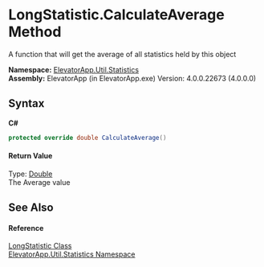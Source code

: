 # LongStatistic.CalculateAverage Method 
 

A function that will get the average of all statistics held by this object

**Namespace:**&nbsp;<a href="N_ElevatorApp_Util_Statistics">ElevatorApp.Util.Statistics</a><br />**Assembly:**&nbsp;ElevatorApp (in ElevatorApp.exe) Version: 4.0.0.22673 (4.0.0.0)

## Syntax

**C#**<br />
``` C#
protected override double CalculateAverage()
```


#### Return Value
Type: <a href="http://msdn2.microsoft.com/en-us/library/643eft0t" target="_blank">Double</a><br />The Average value

## See Also


#### Reference
<a href="T_ElevatorApp_Util_Statistics_LongStatistic">LongStatistic Class</a><br /><a href="N_ElevatorApp_Util_Statistics">ElevatorApp.Util.Statistics Namespace</a><br />